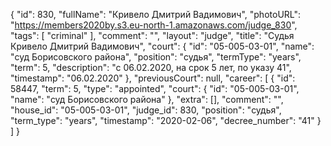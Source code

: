 {
    "id": 830,
    "fullName": "Кривело Дмитрий Вадимович",
    "photoURL": "https://members2020by.s3.eu-north-1.amazonaws.com/judge_830",
    "tags": [
        "criminal"
    ],
    "comment": "",
    "layout": "judge",
    "title": "Судья Кривело Дмитрий Вадимович",
    "court": {
        "id": "05-005-03-01",
        "name": "суд Борисовского района",
        "position": "судья",
        "termType": "years",
        "term": 5,
        "description": "c 06.02.2020, на срок 5 лет, по указу 41",
        "timestamp": "06.02.2020"
    },
    "previousCourt": null,
    "career": [
        {
            "id": 58447,
            "term": 5,
            "type": "appointed",
            "court": {
                "id": "05-005-03-01",
                "name": "суд Борисовского района"
            },
            "extra": [],
            "comment": "",
            "house_id": "05-005-03-01",
            "judge_id": 830,
            "position": "судья",
            "term_type": "years",
            "timestamp": "2020-02-06",
            "decree_number": "41"
        }
    ]
}
